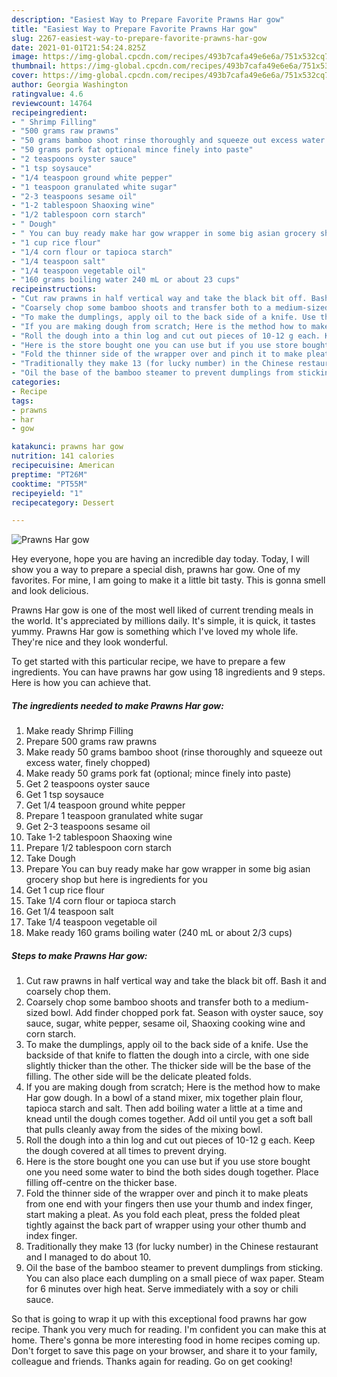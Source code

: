 ```yaml
---
description: "Easiest Way to Prepare Favorite Prawns Har gow"
title: "Easiest Way to Prepare Favorite Prawns Har gow"
slug: 2267-easiest-way-to-prepare-favorite-prawns-har-gow
date: 2021-01-01T21:54:24.825Z
image: https://img-global.cpcdn.com/recipes/493b7cafa49e6e6a/751x532cq70/prawns-har-gow-recipe-main-photo.jpg
thumbnail: https://img-global.cpcdn.com/recipes/493b7cafa49e6e6a/751x532cq70/prawns-har-gow-recipe-main-photo.jpg
cover: https://img-global.cpcdn.com/recipes/493b7cafa49e6e6a/751x532cq70/prawns-har-gow-recipe-main-photo.jpg
author: Georgia Washington
ratingvalue: 4.6
reviewcount: 14764
recipeingredient:
- " Shrimp Filling"
- "500 grams raw prawns"
- "50 grams bamboo shoot rinse thoroughly and squeeze out excess water finely chopped"
- "50 grams pork fat optional mince finely into paste"
- "2 teaspoons oyster sauce"
- "1 tsp soysauce"
- "1/4 teaspoon ground white pepper"
- "1 teaspoon granulated white sugar"
- "2-3 teaspoons sesame oil"
- "1-2 tablespoon Shaoxing wine"
- "1/2 tablespoon corn starch"
- " Dough"
- " You can buy ready make har gow wrapper in some big asian grocery shop but here is ingredients for you"
- "1 cup rice flour"
- "1/4 corn flour or tapioca starch"
- "1/4 teaspoon salt"
- "1/4 teaspoon vegetable oil"
- "160 grams boiling water 240 mL or about 23 cups"
recipeinstructions:
- "Cut raw prawns in half vertical way and take the black bit off. Bash it and coarsely chop them."
- "Coarsely chop some bamboo shoots and transfer both to a medium-sized bowl. Add finder chopped pork fat. Season with oyster sauce, soy sauce, sugar, white pepper, sesame oil, Shaoxing cooking wine and corn starch."
- "To make the dumplings, apply oil to the back side of a knife. Use the backside of that knife to flatten the dough into a circle, with one side slightly thicker than the other. The thicker side will be the base of the filling. The other side will be the delicate pleated folds."
- "If you are making dough from scratch; Here is the method how to make Har gow dough. In a bowl of a stand mixer, mix together plain flour, tapioca starch and salt. Then add boiling water a little at a time and knead until the dough comes together. Add oil until you get a soft ball that pulls cleanly away from the sides of the mixing bowl."
- "Roll the dough into a thin log and cut out pieces of 10-12 g each. Keep the dough covered at all times to prevent drying."
- "Here is the store bought one you can use but if you use store bought one you need some water to bind the both sides dough together. Place filling off-centre on the thicker base."
- "Fold the thinner side of the wrapper over and pinch it to make pleats from one end with your fingers then use your thumb and index finger, start making a pleat. As you fold each pleat, press the folded pleat tightly against the back part of wrapper using your other thumb and index finger."
- "Traditionally they make 13 (for lucky number) in the Chinese restaurant and I managed to do about 10."
- "Oil the base of the bamboo steamer to prevent dumplings from sticking. You can also place each dumpling on a small piece of wax paper. Steam for 6 minutes over high heat. Serve immediately with a soy or chili sauce."
categories:
- Recipe
tags:
- prawns
- har
- gow

katakunci: prawns har gow 
nutrition: 141 calories
recipecuisine: American
preptime: "PT26M"
cooktime: "PT55M"
recipeyield: "1"
recipecategory: Dessert

---
```



![Prawns Har gow](https://img-global.cpcdn.com/recipes/493b7cafa49e6e6a/751x532cq70/prawns-har-gow-recipe-main-photo.jpg)

Hey everyone, hope you are having an incredible day today. Today, I will show you a way to prepare a special dish, prawns har gow. One of my favorites. For mine, I am going to make it a little bit tasty. This is gonna smell and look delicious.



Prawns Har gow is one of the most well liked of current trending meals in the world. It's appreciated by millions daily. It's simple, it is quick, it tastes yummy. Prawns Har gow is something which I've loved my whole life. They're nice and they look wonderful.


To get started with this particular recipe, we have to prepare a few ingredients. You can have prawns har gow using 18 ingredients and 9 steps. Here is how you can achieve that.

<!--inarticleads1-->

##### The ingredients needed to make Prawns Har gow:

1. Make ready  Shrimp Filling
1. Prepare 500 grams raw prawns
1. Make ready 50 grams bamboo shoot (rinse thoroughly and squeeze out excess water, finely chopped)
1. Make ready 50 grams pork fat (optional; mince finely into paste)
1. Get 2 teaspoons oyster sauce
1. Get 1 tsp soysauce
1. Get 1/4 teaspoon ground white pepper
1. Prepare 1 teaspoon granulated white sugar
1. Get 2-3 teaspoons sesame oil
1. Take 1-2 tablespoon Shaoxing wine
1. Prepare 1/2 tablespoon corn starch
1. Take  Dough
1. Prepare  You can buy ready make har gow wrapper in some big asian grocery shop but here is ingredients for you
1. Get 1 cup rice flour
1. Take 1/4 corn flour or tapioca starch
1. Get 1/4 teaspoon salt
1. Take 1/4 teaspoon vegetable oil
1. Make ready 160 grams boiling water (240 mL or about 2/3 cups)




<!--inarticleads2-->

##### Steps to make Prawns Har gow:

1. Cut raw prawns in half vertical way and take the black bit off. Bash it and coarsely chop them.
1. Coarsely chop some bamboo shoots and transfer both to a medium-sized bowl. Add finder chopped pork fat. Season with oyster sauce, soy sauce, sugar, white pepper, sesame oil, Shaoxing cooking wine and corn starch.
1. To make the dumplings, apply oil to the back side of a knife. Use the backside of that knife to flatten the dough into a circle, with one side slightly thicker than the other. The thicker side will be the base of the filling. The other side will be the delicate pleated folds.
1. If you are making dough from scratch; Here is the method how to make Har gow dough. In a bowl of a stand mixer, mix together plain flour, tapioca starch and salt. Then add boiling water a little at a time and knead until the dough comes together. Add oil until you get a soft ball that pulls cleanly away from the sides of the mixing bowl.
1. Roll the dough into a thin log and cut out pieces of 10-12 g each. Keep the dough covered at all times to prevent drying.
1. Here is the store bought one you can use but if you use store bought one you need some water to bind the both sides dough together. Place filling off-centre on the thicker base.
1. Fold the thinner side of the wrapper over and pinch it to make pleats from one end with your fingers then use your thumb and index finger, start making a pleat. As you fold each pleat, press the folded pleat tightly against the back part of wrapper using your other thumb and index finger.
1. Traditionally they make 13 (for lucky number) in the Chinese restaurant and I managed to do about 10.
1. Oil the base of the bamboo steamer to prevent dumplings from sticking. You can also place each dumpling on a small piece of wax paper. Steam for 6 minutes over high heat. Serve immediately with a soy or chili sauce.




So that is going to wrap it up with this exceptional food prawns har gow recipe. Thank you very much for reading. I'm confident you can make this at home. There's gonna be more interesting food in home recipes coming up. Don't forget to save this page on your browser, and share it to your family, colleague and friends. Thanks again for reading. Go on get cooking!
